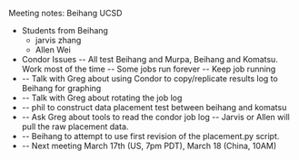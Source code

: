 Meeting notes:  Beihang UCSD
* Students from Beihang
   * jarvis zhang
   * Allen Wei
*  Condor Issues
   -- All test Beihang and Murpa, Beihang and Komatsu.  Work most of the time
   -- Some jobs run forever
   -- Keep job  running
* -- Talk with Greg about using Condor to copy/replicate results log to Beihang for graphing
* -- Talk with Greg about rotating the job log
* -- phil to construct data placement test between beihang and komatsu
* -- Ask Greg about tools to read the condor job log -- Jarvis or Allen will pull the raw placement data.
* -- Beihang to attempt to use first revision of the placement.py script.
* -- Next meeting March 17th (US, 7pm PDT), March 18 (China, 10AM)
